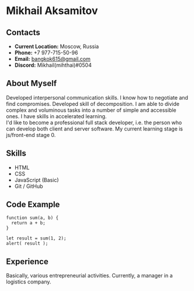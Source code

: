 

# __Mikhail Aksamitov__

## __Contacts__
- __Current Location:__ Moscow, Russia
- __Phone:__ +7 977-715-50-96
- __Email:__ bangkok615@gmail.com
- __Discord:__ Mikhail(mihthai)#0504

## __About Myself__
Developed interpersonal communication skills. I know how to negotiate and find compromises. Developed skill of decomposition. I am able to divide complex and voluminous tasks into a number of simple and accessible ones. I have skills in accelerated learning.\
I'd like to become a professional full stack developer, i.e. the person who can develop both client and server software. My current learning stage is js/front-end stage 0. 

## __Skills__
- HTML
- CSS
- JavaScript (Basic)
- Git / GitHub

## __Code Example__
```
function sum(a, b) {
  return a + b;
}

let result = sum(1, 2);
alert( result );
```

## __Experience__
Basically, various entrepreneurial activities. Currently, a manager in a logistics company.